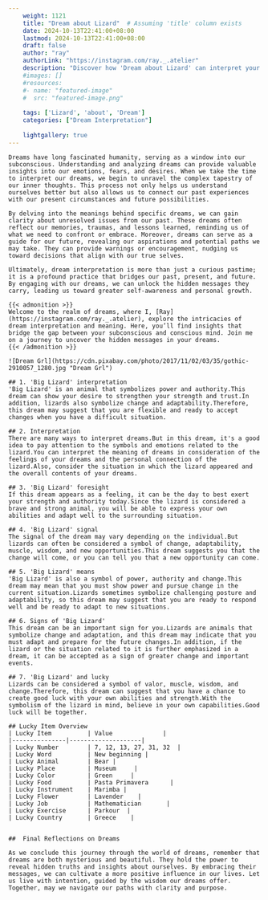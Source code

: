```yaml
---
    weight: 1121
    title: "Dream about Lizard"  # Assuming 'title' column exists
    date: 2024-10-13T22:41:00+08:00
    lastmod: 2024-10-13T22:41:00+08:00
    draft: false
    author: "ray"
    authorLink: "https://instagram.com/ray._.atelier"
    description: "Discover how 'Dream about Lizard' can interpret your future and uncover its significant meanings in your life."
    #images: []
    #resources:
    #- name: "featured-image"
    #  src: "featured-image.png"
    
    tags: ['Lizard', 'about', 'Dream']
    categories: ["Dream Interpretation"]
    
    lightgallery: true
---
```

    
    Dreams have long fascinated humanity, serving as a window into our subconscious. Understanding and analyzing dreams can provide valuable insights into our emotions, fears, and desires. When we take the time to interpret our dreams, we begin to unravel the complex tapestry of our inner thoughts. This process not only helps us understand ourselves better but also allows us to connect our past experiences with our present circumstances and future possibilities.
    
    By delving into the meanings behind specific dreams, we can gain clarity about unresolved issues from our past. These dreams often reflect our memories, traumas, and lessons learned, reminding us of what we need to confront or embrace. Moreover, dreams can serve as a guide for our future, revealing our aspirations and potential paths we may take. They can provide warnings or encouragement, nudging us toward decisions that align with our true selves.
    
    Ultimately, dream interpretation is more than just a curious pastime; it is a profound practice that bridges our past, present, and future. By engaging with our dreams, we can unlock the hidden messages they carry, leading us toward greater self-awareness and personal growth.
    
    {{< admonition >}}
    Welcome to the realm of dreams, where I, [Ray](https://instagram.com/ray._.atelier), explore the intricacies of dream interpretation and meaning. Here, you’ll find insights that bridge the gap between your subconscious and conscious mind. Join me on a journey to uncover the hidden messages in your dreams.
    {{< /admonition >}}
    
    ![Dream Grl](https://cdn.pixabay.com/photo/2017/11/02/03/35/gothic-2910057_1280.jpg "Dream Grl")
    
    ## 1. 'Big Lizard' interpretation
    'Big Lizard' is an animal that symbolizes power and authority.This dream can show your desire to strengthen your strength and trust.In addition, lizards also symbolize change and adaptability.Therefore, this dream may suggest that you are flexible and ready to accept changes when you have a difficult situation.
    
    ## 2. Interpretation
    There are many ways to interpret dreams.But in this dream, it's a good idea to pay attention to the symbols and emotions related to the lizard.You can interpret the meaning of dreams in consideration of the feelings of your dreams and the personal connection of the lizard.Also, consider the situation in which the lizard appeared and the overall contents of your dreams.
    
    ## 3. 'Big Lizard' foresight
    If this dream appears as a feeling, it can be the day to best exert your strength and authority today.Since the lizard is considered a brave and strong animal, you will be able to express your own abilities and adapt well to the surrounding situation.
    
    ## 4. 'Big Lizard' signal
    The signal of the dream may vary depending on the individual.But lizards can often be considered a symbol of change, adaptability, muscle, wisdom, and new opportunities.This dream suggests you that the change will come, or you can tell you that a new opportunity can come.
    
    ## 5. 'Big Lizard' means
    'Big Lizard' is also a symbol of power, authority and change.This dream may mean that you must show power and pursue change in the current situation.Lizards sometimes symbolize challenging posture and adaptability, so this dream may suggest that you are ready to respond well and be ready to adapt to new situations.
    
    ## 6. Signs of 'Big Lizard'
    This dream can be an important sign for you.Lizards are animals that symbolize change and adaptation, and this dream may indicate that you must adapt and prepare for the future changes.In addition, if the lizard or the situation related to it is further emphasized in a dream, it can be accepted as a sign of greater change and important events.
    
    ## 7. 'Big Lizard' and lucky
    Lizards can be considered a symbol of valor, muscle, wisdom, and change.Therefore, this dream can suggest that you have a chance to create good luck with your own abilities and strength.With the symbolism of the lizard in mind, believe in your own capabilities.Good luck will be together.
    
    ## Lucky Item Overview
    | Lucky Item          | Value              |
    |---------------|--------------------|
    | Lucky Number        | 7, 12, 13, 27, 31, 32  |
    | Lucky Word          | New beginning |
    | Lucky Animal        | Bear |
    | Lucky Place         | Museum     |
    | Lucky Color         | Green     |
    | Lucky Food          | Pasta Primavera      |
    | Lucky Instrument    | Marimba |
    | Lucky Flower        | Lavender    |
    | Lucky Job           | Mathematician       |
    | Lucky Exercise      | Parkour  |
    | Lucky Country       | Greece    |
    
    
    ##  Final Reflections on Dreams
    
    As we conclude this journey through the world of dreams, remember that dreams are both mysterious and beautiful. They hold the power to reveal hidden truths and insights about ourselves. By embracing their messages, we can cultivate a more positive influence in our lives. Let us live with intention, guided by the wisdom our dreams offer. Together, may we navigate our paths with clarity and purpose.
    